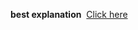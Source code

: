 **best explanation**
​
[Click here](https://www.youtube.com/watch?v=WpYHNHofwjc&t=607s&ab_channel=Pepcoding)